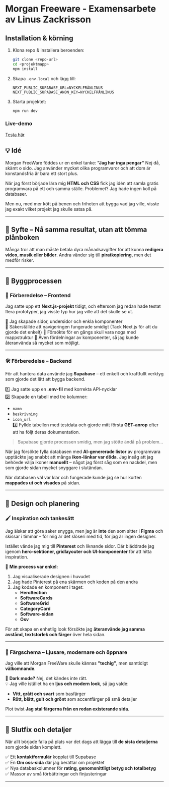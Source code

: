 # Morgan Freeware - Examensarbete av Linus Zackrisson

## Installation & körning

1. Klona repo & installera beroenden:
   ```sh
   git clone <repo-url>
   cd <projektmapp>
   npm install
   ```
2. Skapa `.env.local` och lägg till:
   ```env
   NEXT_PUBLIC_SUPABASE_URL=NYCKELFRÅNLINUS
   NEXT_PUBLIC_SUPABASE_ANON_KEY=NYCKELFRÅNLINUS
   ```
3. Starta projektet:
   ```sh
   npm run dev
   ```

### Live-demo
[Testa här](#)


## 💡 Idé  
Morgan FreeWare föddes ur en enkel tanke: **"Jag har inga pengar"** Nej då, skämt o sido. Jag använder mycket olika programvaror och att dom är konstandsfria är bara ett stort plus.  

När jag först började lära mig **HTML och CSS** fick jag idén att samla gratis programvara på ett och samma ställe. Problemet? Jag hade ingen koll på databaser.  

Men nu, med mer kött på benen och friheten att bygga vad jag ville, visste jag exakt vilket projekt jag skulle satsa på.  

---

## 🎯 Syfte – Nå samma resultat, utan att tömma plånboken 
Många tror att man måste betala dyra månadsavgifter för att kunna **redigera video, musik eller bilder**. Andra vänder sig till **piratkopiering**, men det medför risker.  

---

## 🚀 Byggprocessen  

### **📌 Förberedelse – Frontend**  
Jag satte upp ett **Next.js-projekt** tidigt, och eftersom jag redan hade testat flera prototyper, jag visste typ hur jag ville att det skulle se ut.  

🔹 Jag skapade sidor, undersidor och enkla komponenter  
🔹 Säkerställde att navigeringen fungerade smidigt (Tack Next.js för att du gjorde det enkelt) 
🔹 Försökte för en gångs skull vara noga med mappstruktur
🔹 Även fördelningar av komponenter, så jag kunde återanvända så mycket som möjligt. 

---

### **🛠️ Förberedelse – Backend**  
För att hantera data använde jag **Supabase** – ett enkelt och kraftfullt verktyg som gjorde det lätt att bygga backend.  

1️⃣ Jag satte upp en **.env-fil** med korrekta API-nycklar  
2️⃣ Skapade en tabell med tre kolumner:  
   - `namn`  
   - `beskrivning`  
   - `icon_url`  
3️⃣ Fyllde tabellen med testdata och gjorde mitt första **GET-anrop** efter att ha följt deras dokumentation.  

> Supabase gjorde processen smidig, men jag stötte ändå på problem...  

När jag försökte fylla databasen med **AI-genererade listor** av programvara upptäckte jag snabbt att många **ikon-länkar var döda**. Jag insåg att jag behövde välja ikoner **manuellt** – något jag först såg som en nackdel, men som gjorde sidan mycket snyggare i slutändan.  

När databasen väl var klar och fungerade kunde jag se hur korten **mappades ut och visades** på sidan.  

---

## 🎨 Design och planering  

### **🖌️ Inspiration och tankesätt**  
Jag älskar att göra saker snygga, men jag är **inte** den som sitter i **Figma** och skissar i timmar – för mig är det slöseri med tid, för jag är ingen designer.  

Istället vände jag mig till **Pinterest** och liknande sidor. Där bläddrade jag igenom **hero-sektioner, gridlayouter och UI-komponenter** för att hitta inspiration.  

📌 **Min process var enkel:**  
1. Jag visualiserade designen i huvudet  
2. Jag hade Pinterest på ena skärmen och koden på den andra  
3. Jag kodade en komponent i taget:  
   - **HeroSection**  
   - **SoftwareCards**  
   - **SoftwareGrid**  
   - **CategoryCard**  
   - **Software-sidan**
   - **Osv**

För att skapa en enhetlig look försökte jag **återanvände jag samma avstånd, textstorlek och färger** över hela sidan. 

---

### **🎨 Färgschema – Ljusare, modernare och öppnare**  
Jag ville att Morgan FreeWare skulle kännas **”techig”**, men samtidigt **välkomnande**.  

🌙 **Dark mode?** Nej, det kändes inte rätt.  
💡 Jag ville istället ha en **ljus och modern look**, så jag valde:  
- **Vitt, grått och svart** som basfärger  
- **Rött, blått, gult och grönt** som accentfärger på små detaljer  

Plot twist **Jag stal färgerna från en redan existerande sida.**  

---

## 🎯 Slutfix och detaljer  
När allt började falla på plats var det dags att lägga till **de sista detaljerna** som gjorde sidan komplett.  

✅ Ett **kontaktformulär** kopplat till Supabase  
✅ En **Om oss-sida** där jag berättar om projektet  
✅ Nya databaskolumner för **rating, genomsnittligt betyg och totalbetyg**  
✅ Massor av små förbättringar och finjusteringar  

---



